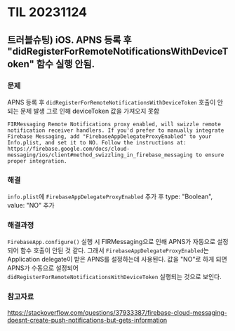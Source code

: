 # TIL 20231124

## 트러블슈팅) iOS. APNS 등록 후 "didRegisterForRemoteNotificationsWithDeviceToken" 함수 실행 안됨.

### 문제

APNS 등록 후 `didRegisterForRemoteNotificationsWithDeviceToken` 호출이 안되는 문제 발생 그로 인해 deviceToken 값을 가져오지 못함

`FIRMessaging Remote Notifications proxy enabled, will swizzle remote notification receiver handlers. If you'd prefer to manually integrate Firebase Messaging, add "FirebaseAppDelegateProxyEnabled" to your Info.plist, and set it to NO. Follow the instructions at:
https://firebase.google.com/docs/cloud-messaging/ios/client#method_swizzling_in_firebase_messaging
to ensure proper integration.`

### 해결

`info.plist`에 `FirebaseAppDelegateProxyEnabled` 추가 후 type: "Boolean", value: "NO" 추가

### 해결과정

`FirebaseApp.configure()` 실행 시 FIRMessaging으로 인해 APNS가 자동으로 설정되어 함수 호출이 안된 것 같다. 그래서 `FirebaseAppDelegateProxyEnabled`는 Application delegate이 받은 APNS를 설정하는데 사용된다. 값을 "NO"로 하게 되면 APNS가 수동으로 설정되어 `didRegisterForRemoteNotificationsWithDeviceToken` 실행되는 것으로 보인다.

### 참고자료

https://stackoverflow.com/questions/37933387/firebase-cloud-messaging-doesnt-create-push-notifications-but-gets-information